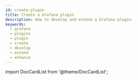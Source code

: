 ```yaml
---
id: create-plugin
title: Create a Grafana plugin
description: How to develop and extend a Grafana plugin.
keywords:
  - grafana
  - plugins
  - plugin
  - create
  - develop
  - extend
  - enhance
---
```


import DocCardList from '@theme/DocCardList';

<DocCardList />
